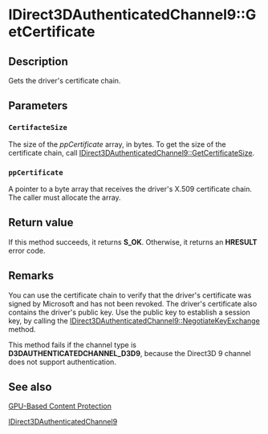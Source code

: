 # IDirect3DAuthenticatedChannel9::GetCertificate

## Description

Gets the driver's certificate chain.

## Parameters

### `CertifacteSize`

The size of the *ppCertificate* array, in bytes. To get the size of the certificate chain, call [IDirect3DAuthenticatedChannel9::GetCertificateSize](https://learn.microsoft.com/windows/desktop/api/d3d9/nf-d3d9-idirect3dauthenticatedchannel9-getcertificatesize).

### `ppCertificate`

A pointer to a byte array that receives the driver's X.509 certificate chain. The caller must allocate the array.

## Return value

If this method succeeds, it returns **S_OK**. Otherwise, it returns an **HRESULT** error code.

## Remarks

You can use the certificate chain to verify that the driver's certificate was signed by Microsoft and has not been revoked. The driver's certificate also contains the driver's public key. Use the public key to establish a session key, by calling the [IDirect3DAuthenticatedChannel9::NegotiateKeyExchange](https://learn.microsoft.com/windows/desktop/api/d3d9/nf-d3d9-idirect3dauthenticatedchannel9-negotiatekeyexchange) method.

This method fails if the channel type is **D3DAUTHENTICATEDCHANNEL_D3D9**, because the Direct3D 9 channel does not support authentication.

## See also

[GPU-Based Content Protection](https://learn.microsoft.com/windows/desktop/medfound/gpu-based-content-protection)

[IDirect3DAuthenticatedChannel9](https://learn.microsoft.com/windows/desktop/api/d3d9/nn-d3d9-idirect3dauthenticatedchannel9)